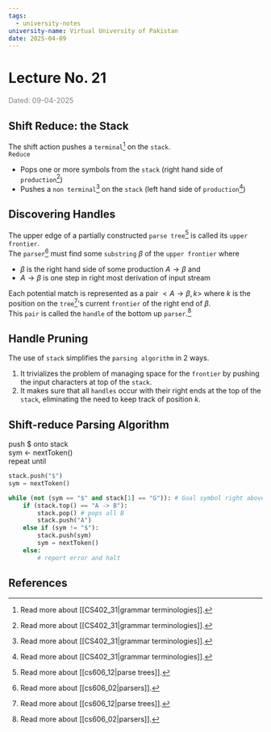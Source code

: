 ```yaml
---
tags:
  - university-notes
university-name: Virtual University of Pakistan
date: 2025-04-09
---
```


# Lecture No. 21

<span style="color: gray;">Dated: 09-04-2025</span>

## Shift Reduce: the Stack

The shift action pushes a `terminal`[^1] on the `stack`.  
`Reduce` 

- Pops one or more symbols from the `stack` (right hand side of `production`[^1])
- Pushes a `non terminal`[^1] on the `stack` (left hand side of `production`[^1])

## Discovering Handles

The upper edge of a partially constructed `parse tree`[^2] is called its `upper frontier`.  
The `parser`[^3] must find some `substring` $\beta$ of the `upper frontier` where

- $\beta$ is the right hand side of some production $A \to \beta$ and
- $A \to \beta$ is one step in right most derivation of input stream

Each potential match is represented as a pair $<A \to \beta, k>$ where $k$ is the position on the `tree`[^2]'s current `frontier` of the right end of $\beta$.  
This `pair` is called the `handle` of the bottom up `parser`.[^3]

## Handle Pruning

The use of `stack` simplifies the `parsing algorithm` in 2 ways.

1. It trivializes the problem of managing space for the `frontier` by pushing the input characters at top of the `stack`.
2. It makes sure that all `handles` occur with their right ends at the top of the `stack`, eliminating the need to keep track of position $k$.

## Shift-reduce Parsing Algorithm

push $ onto stack  
sym ← nextToken()  
repeat until 

```python
stack.push("$")
sym = nextToken()

while (not (sym == "$" and stack[1] == "G")): # Goal symbol right above $ symbol
	if (stack.top() == "A -> B"):
		stack.pop() # pops all B
		stack.push("A")
	else if (sym != "$"):
		stack.push(sym)
		sym = nextToken()
	else:
		# report error and halt
```

## References

[^1]: Read more about [[CS402_31|grammar terminologies]].
[^2]: Read more about [[cs606_12|parse trees]].
[^3]: Read more about [[cs606_02|parsers]].